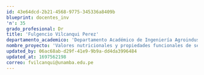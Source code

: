 ```yaml
---
id: 43e64dcd-2b21-4568-9775-345336a8409b
blueprint: docentes_inv
'n': 35
grado_profesional: Dr
title: 'Fulgencio Vilcanqui Perez'
departamento_academico: 'Departamento Académico de Ingeniería Agroindustrial'
nombre_proyecto: 'Valores nutricionales y propiedades funcionales de semillas germinadas de tarwi (lupinos mutabilis Sweet)y Amaranto (Amaranthus hybridus).'
updated_by: 06ac68ab-d29f-41e9-9b9a-dd4da3996484
updated_at: 1697562198
correo: fvilcanqui@unamba.edu.pe
---
```

